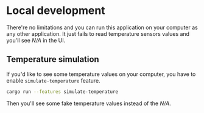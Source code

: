 # Local development

There're no limitations and you can run this application on your computer as any other application.
It just fails to read temperature sensors values and you'll see _N/A_ in the UI.

## Temperature simulation

If you'd like to see some temperature values on your computer, you have to
enable `simulate-temperature` feature.

```bash
cargo run --features simulate-temperature
```

Then you'll see some fake temperature values instead of the _N/A_.
